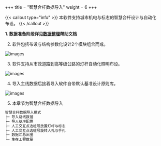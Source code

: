 +++
title = "智慧合杆数据导入"
weight = 6
+++

{{< callout type="info" >}}
本软件支持城市机电与标志的智慧合杆设计与自动化布设。
{{< /callout >}}

**1. 数据准备阶段详见[数据整理](/docs/data)帮助文档**

2. 软件包括布设与结构参数化设计2个模块组合而成。

![images](/img/docs/import/common-pole/common-pole.png)

3. 软件支持从市政道路到高等级公路的灯杆自动化照明布设。

![images](/img/docs/import/common-pole/line.png)

4. 导入主线数据后接着导入软件自带默认基准设计原则库。

![images](/img/docs/import/common-pole/manu.png)

5. 本章节为智慧合杆数据导入

```txt
智慧合杆数据导入模式
├─ 导入路线数据
├─ 导入基准配置
├─ 人工交互点选桩号放置灯杆与标志
├─ 人工交互点选桩号旋转人孔与手孔
├─ 数据汇总出图
└─ 生在工程数量
```
